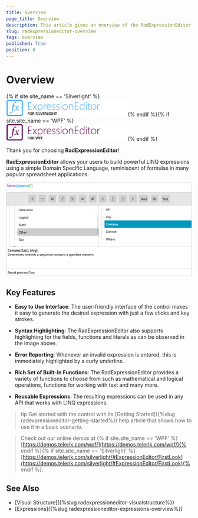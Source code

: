 ```yaml
---
title: Overview
page_title: Overview
description: This article gives an overview of the RadExpressionEditor control.
slug: radexpressioneditor-overview
tags: overview
published: True
position: 0
---
```


# Overview

{% if site.site_name == 'Silverlight' %}![](images/RadExpressionEditor_LogoSL.png){% endif %}{% if site.site_name == 'WPF' %}![](images/RadExpressionEditor_LogoWPF.png){% endif %}

Thank you for choosing **RadExpressionEditor**!

__RadExpressionEditor__ allows your users to build powerful LINQ expressions using a simple Domain Specific Language, reminiscent of formulas in many popular spreadsheet applications.

![RadExpressionEditor Overview](images/RadExpressionEditor_Overview.png)

## Key Features

* __Easy to Use Interface__: The user-friendly interface of the control makes it easy to generate the desired expression with just a few clicks and key strokes.

* __Syntax Highlighting__: The RadExpressionEditor also supports highlighting for the fields, functions and literals as can be observed in the image above.

* __Error Reporting__: Whenever an invalid expression is entered, this is immediately highlighted by a curly underline.

* __Rich Set of Built-In Functions__: The RadExpressionEditor provides a variety of functions to choose from such as mathematical and logical operations, functions for working with text and many more.

* __Reusable Expressions__: The resulting expressions can be used in any API that works with LINQ expressions.

>tip Get started with the control with its [Getting Started]({%slug radexpressioneditor-getting-started%}) help article that shows how to use it in a basic scenario.

> Check out our online demos at {% if site.site_name == 'WPF' %}[https://demos.telerik.com/wpf/](https://demos.telerik.com/wpf/){% endif %}{% if site.site_name == 'Silverlight' %}[https://demos.telerik.com/silverlight/#ExpressionEditor/FirstLook](https://demos.telerik.com/silverlight/#ExpressionEditor/FirstLook){% endif %}.

## See Also
 * [Visual Structure]({%slug radexpressioneditor-visualstructure%})
 * [Expressions]({%slug radexpressioneditor-expressions-overview%})